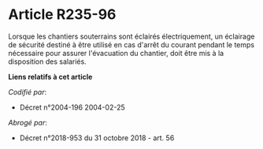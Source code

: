 # Article R235-96

Lorsque les chantiers souterrains sont éclairés électriquement, un éclairage de sécurité destiné à être utilisé en cas
d'arrêt du courant pendant le temps nécessaire pour assurer l'évacuation du chantier, doit être mis à la disposition des
salariés.

**Liens relatifs à cet article**

_Codifié par_:

  - Décret n°2004-196 2004-02-25

_Abrogé par_:

  - Décret n°2018-953 du 31 octobre 2018 - art. 56
